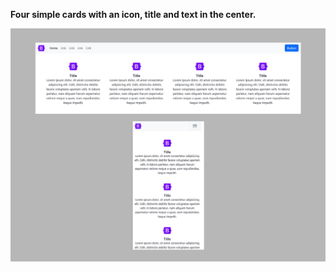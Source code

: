 **Four simple cards with an icon, title and text in the center.**


<img src="screenshot.png" alt="webkit-pro" style="width: 800px;">
